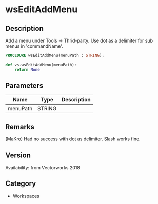 # wsEditAddMenu

## Description
Add a menu under Tools -&gt; Thrid-party. Use dot as a delimiter for sub menus in 'commandName'.

```pascal
PROCEDURE wsEditAddMenu(menuPath : STRING);
```

```python
def vs.wsEditAddMenu(menuPath):
    return None
```

## Parameters
|Name|Type|Description|
|---|---|---|
|menuPath|STRING|   |

## Remarks
(MaKro) Had no success with dot as delimiter. Slash works fine.

## Version
Availability: from Vectorworks 2018

## Category
* Workspaces

